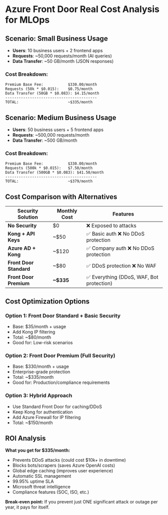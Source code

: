 # Azure Front Door Real Cost Analysis for MLOps

## Scenario: Small Business Usage
- **Users**: 10 business users + 2 frontend apps
- **Requests**: ~50,000 requests/month (AI queries)
- **Data Transfer**: ~50 GB/month (JSON responses)

### Cost Breakdown:
```
Premium Base Fee:           $330.00/month
Requests (50k * $0.015):    $0.75/month  
Data Transfer (50GB * $0.083): $4.15/month
-----------------------------------------
TOTAL:                      ~$335/month
```

## Scenario: Medium Business Usage  
- **Users**: 50 business users + 5 frontend apps
- **Requests**: ~500,000 requests/month
- **Data Transfer**: ~500 GB/month

### Cost Breakdown:
```
Premium Base Fee:           $330.00/month
Requests (500k * $0.015):   $7.50/month
Data Transfer (500GB * $0.083): $41.50/month  
-----------------------------------------
TOTAL:                      ~$379/month
```

## Cost Comparison with Alternatives

| Security Solution | Monthly Cost | Features |
|------------------|--------------|----------|
| **No Security** | $0 | ❌ Exposed to attacks |
| **Kong + API Keys** | ~$50 | ✅ Basic auth ❌ No DDoS protection |
| **Azure AD + Kong** | ~$120 | ✅ Company auth ❌ No DDoS protection |
| **Front Door Standard** | ~$80 | ✅ DDoS protection ❌ No WAF |
| **Front Door Premium** | **~$335** | ✅ Everything (DDoS, WAF, Bot protection) |

## Cost Optimization Options

### Option 1: Front Door Standard + Basic Security
- Base: $35/month + usage
- Add Kong IP filtering
- Total: ~$80/month
- Good for: Low-risk scenarios

### Option 2: Front Door Premium (Full Security)
- Base: $330/month + usage  
- Enterprise-grade protection
- Total: ~$335/month
- Good for: Production/compliance requirements

### Option 3: Hybrid Approach
- Use Standard Front Door for caching/DDoS
- Keep Kong for authentication
- Add Azure Firewall for IP filtering
- Total: ~$150/month

## ROI Analysis

**What you get for $335/month:**
- Prevents DDoS attacks (could cost $10k+ in downtime)
- Blocks bots/scrapers (saves Azure OpenAI costs)
- Global edge caching (improves user experience)
- Automatic SSL management
- 99.95% uptime SLA
- Microsoft threat intelligence
- Compliance features (SOC, ISO, etc.)

**Break-even point:** If you prevent just ONE significant attack or outage per year, it pays for itself.
